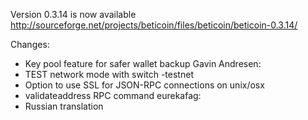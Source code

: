 Version 0.3.14 is now available
http://sourceforge.net/projects/beticoin/files/beticoin/beticoin-0.3.14/

Changes:
* Key pool feature for safer wallet backup
Gavin Andresen:
* TEST network mode with switch -testnet
* Option to use SSL for JSON-RPC connections on unix/osx
* validateaddress RPC command
eurekafag:
* Russian translation
